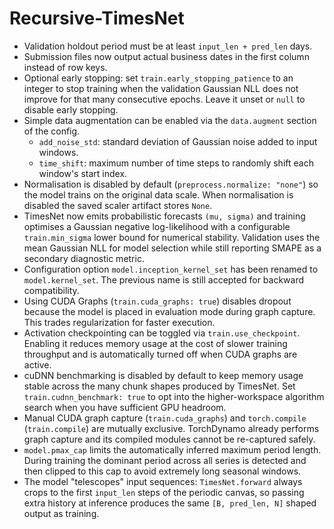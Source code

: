 # Recursive-TimesNet

- Validation holdout period must be at least `input_len + pred_len` days.
- Submission files now output actual business dates in the first column instead of row keys.
- Optional early stopping: set `train.early_stopping_patience` to an integer to stop training
  when the validation Gaussian NLL does not improve for that many consecutive epochs. Leave it unset or
  `null` to disable early stopping.
- Simple data augmentation can be enabled via the `data.augment` section of the config.
  - `add_noise_std`: standard deviation of Gaussian noise added to input windows.
  - `time_shift`: maximum number of time steps to randomly shift each window's start index.
- Normalisation is disabled by default (`preprocess.normalize: "none"`) so the model trains on
  the original data scale. When normalisation is disabled the saved scaler artifact stores `None`.
- TimesNet now emits probabilistic forecasts `(mu, sigma)` and training optimises a Gaussian
  negative log-likelihood with a configurable `train.min_sigma` lower bound for numerical
  stability. Validation uses the mean Gaussian NLL for model selection while still reporting
  SMAPE as a secondary diagnostic metric.
- Configuration option `model.inception_kernel_set` has been renamed to `model.kernel_set`. The previous name is still accepted for backward compatibility.
- Using CUDA Graphs (`train.cuda_graphs: true`) disables dropout because the model is placed in evaluation mode during graph capture. This trades regularization for faster execution.
- Activation checkpointing can be toggled via `train.use_checkpoint`. Enabling it reduces memory usage at the cost of slower training throughput and is automatically turned off when CUDA graphs are active.
- cuDNN benchmarking is disabled by default to keep memory usage stable across the many chunk shapes produced by TimesNet. Set `train.cudnn_benchmark: true` to opt into the higher-workspace algorithm search when you have sufficient GPU headroom.
- Manual CUDA graph capture (`train.cuda_graphs`) and `torch.compile` (`train.compile`) are mutually exclusive. TorchDynamo already performs graph capture and its compiled modules cannot be re-captured safely.
- `model.pmax_cap` limits the automatically inferred maximum period length. During training the dominant period across all series is detected and then clipped to this cap to avoid extremely long seasonal windows.
- The model "telescopes" input sequences: `TimesNet.forward` always crops to the first `input_len` steps of the periodic canvas, so passing extra history at inference produces the same `[B, pred_len, N]` shaped output as training.
